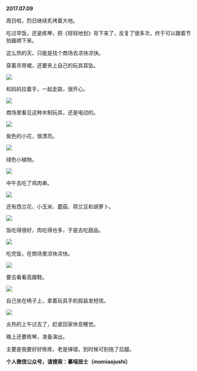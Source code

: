 
          
            
**2017.07.09**

周日啦，烈日继续炙烤着大地。

吃过早饭，还是练琴，把《轻轻地划》背下来了，反复了很多次，终于可以跟着节拍器顺下来。

这么热的天，只能是找个商场去凉快凉快。

穿着吊带裙，还要夹上自己的玩具耳坠。




![](//upload-images.jianshu.io/upload_images/51001-6dbc1fbdb67c59fc.jpg)




和妈妈拉着手，一起走路，很开心。




![](//upload-images.jianshu.io/upload_images/51001-7371ffb1292db48b.jpg)




商场里看见这种木制玩具，还是电动的。




![](//upload-images.jianshu.io/upload_images/51001-6b6111693ab43157.jpg)




紫色的小花，很漂亮。




![](//upload-images.jianshu.io/upload_images/51001-f28a5aaae5b20a9e.jpg)




绿色小植物。




![](//upload-images.jianshu.io/upload_images/51001-00cf120a9a308dca.jpg)




中午去吃了鸡肉串。




![](//upload-images.jianshu.io/upload_images/51001-78fb8ce1caf9eff5.jpg)




还有西兰花、小玉米、蘑菇、荷兰豆和胡萝卜。




![](//upload-images.jianshu.io/upload_images/51001-69fbaf5e34be7348.jpg)




饭吃得很好，肉吃得也多，于是去吃甜品。




![](//upload-images.jianshu.io/upload_images/51001-4eb3824be6135452.jpg)




吃完饭，在商场里凉快凉快。




![](//upload-images.jianshu.io/upload_images/51001-504e9f9c68451327.jpg)




要去看看高跟鞋。




![](//upload-images.jianshu.io/upload_images/51001-8fe3238ee9ddaec8.jpg)




自己坐在椅子上，拿着玩具手机假装发短信。




![](//upload-images.jianshu.io/upload_images/51001-9df5393d5a2ad0de.jpg)




炎热的上午过去了，赶紧回家休息睡觉。

晚上还要练琴，准备演出。

主要是我要好好练练，老是弹错，到时候可别拖了后腿。


**个人微信公众号，请搜索：摹喵居士（momiaojushi）**

          
        